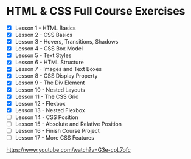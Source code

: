 # HTML & CSS Full Course Exercises

- [x] Lesson 1 - HTML Basics
- [x] Lesson 2 - CSS Basics
- [x] Lesson 3 - Hovers, Transitions, Shadows
- [x] Lesson 4 - CSS Box Model
- [x] Lesson 5 - Text Styles
- [x] Lesson 6 - HTML Structure
- [x] Lesson 7 - Images and Text Boxes
- [x] Lesson 8 - CSS Display Property
- [x] Lesson 9 - The Div Element
- [x] Lesson 10 - Nested Layouts
- [x] Lesson 11 - The CSS Grid
- [x] Lesson 12 - Flexbox
- [x] Lesson 13 - Nested Flexbox
- [ ] Lesson 14 - CSS Position
- [ ] Lesson 15 - Absolute and Relative Position
- [ ] Lesson 16 - Finish Course Project
- [ ] Lesson 17 - More CSS Features

https://www.youtube.com/watch?v=G3e-cpL7ofc
